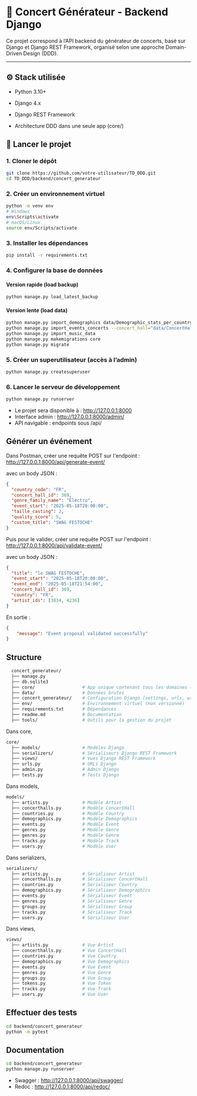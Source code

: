 # 🎵 Concert Générateur - Backend Django

Ce projet correspond à l’API backend du générateur de concerts, basé sur Django et Django REST Framework, organisé selon une approche Domain-Driven Design (DDD).

---

## ⚙️ Stack utilisée

- Python 3.10+
- Django 4.x
- Django REST Framework

- Architecture DDD dans une seule app (core/)

## 🚀 Lancer le projet

### 1. Cloner le dépôt

```bash
git clone https://github.com/votre-utilisateur/TD_DDD.git
cd TD_DDD/backend/concert_generateur
```

### 2. Créer un environnement virtuel

```bash
python -m venv env
# Windows
env\Scripts\activate
# macOS/Linux
source env/Scripts/activate
```

### 3. Installer les dépendances

```bash
pip install -r requirements.txt
```

### 4. Configurer la base de données

#### Version rapide (load backup)

```bash
python manage.py load_latest_backup
```
<!-- python manage.py makemigrations core
python manage.py migrate -->

#### Version lente (load data)

```bash
python manage.py import_demographics data/Demographic_stats_per_country.csv
python manage.py import_events_concerts --concert_hall="data/ConcertHall.csv" --event="data/EventsData.csv"
python manage.py import_music_data
python manage.py makemigrations core
python manage.py migrate
```

### 5. Créer un superutilisateur (accès à l’admin)


```bash
python manage.py createsuperuser

```

### 6. Lancer le serveur de développement
```bash
python manage.py runserver

```

- Le projet sera disponible à : http://127.0.0.1:8000
- Interface admin : http://127.0.0.1:8000/admin/
- API navigable : endpoints sous /api/

## Générer un événement

Dans Postman, créer une requête POST sur l'endpoint : http://127.0.0.1:8000/api/generate-event/

avec un body JSON :

```json
{
  "country_code": "FR",
  "concert_hall_id": 369,
  "genre_family_name": "Electro",
  "event_start": "2025-05-18T20:00:00",
  "taille_casting": 2,
  "quality_score": 5,
  "custom_title": "SWAG FESTOCHE"
}
```

Puis pour le valider, créer une requête POST sur l'endpoint : http://127.0.0.1:8000/api/validate-event/

avec un body JSON :

```json
{
  "title": "le SWAG FESTOCHE",
  "event_start": "2025-05-18T20:00:00",
  "event_end": "2025-05-18T21:54:00",
  "concert_hall_id": 369,
  "country": "FR",
  "artist_ids": [3834, 4236]
}
```

En sortie :

```json
{
    "message": "Event proposal validated successfully"
}
```

## Structure

```bash
  concert_generateur/
  ├── manage.py
  ├── db.sqlite3
  ├── core/                  # App unique contenant tous les domaines (users, artists, events, etc.)
  ├── data/                  # Données brutes
  ├── concert_generateur/    # Configuration Django (settings, urls, wsgi...)
  ├── env/                   # Environnement virtuel (non versionné)
  ├── requirements.txt       # Dépendances
  ├── readme.md              # Documentation
  ├── tools/                 # Outils pour la gestion du projet

```

Dans core,

```bash
core/
  ├── models/                # Modèles Django
  ├── serializers/           # Sérialiseurs Django REST Framework
  ├── views/                 # Vues Django REST Framework
  ├── urls.py                # URLs Django
  ├── admin.py               # Admin Django
  ├── tests.py               # Tests Django
```

Dans models,

```bash
models/
  ├── artists.py             # Modèle Artist
  ├── concerthalls.py        # Modèle ConcertHall
  ├── countries.py           # Modèle Country
  ├── demographics.py        # Modèle Demographics
  ├── events.py              # Modèle Event
  ├── genres.py              # Modèle Genre
  ├── genres.py              # Modèle Genre
  ├── tracks.py              # Modèle Track
  ├── users.py               # Modèle User
```

Dans serializers,

```bash
serializers/
  ├── artists.py             # Sérialiseur Artist
  ├── concerthalls.py        # Sérialiseur ConcertHall
  ├── countries.py           # Sérialiseur Country
  ├── demographics.py        # Sérialiseur Demographics
  ├── events.py              # Sérialiseur Event
  ├── genres.py              # Sérialiseur Genre
  ├── groups.py              # Sérialiseur Group
  ├── tracks.py              # Sérialiseur Track
  ├── users.py               # Sérialiseur User
```

Dans views,

```bash
views/
  ├── artists.py             # Vue Artist
  ├── concerthalls.py        # Vue ConcertHall
  ├── countries.py           # Vue Country
  ├── demographics.py        # Vue Demographics
  ├── events.py              # Vue Event
  ├── genres.py              # Vue Genre
  ├── groups.py              # Vue Group
  ├── tokens.py              # Vue Token
  ├── tracks.py              # Vue Track
  ├── users.py               # Vue User
```

## Effectuer des tests

```bash
cd backend/concert_generateur
python -m pytest
```

## Documentation

```bash
cd backend/concert_generateur
python manage.py runserver
```

- Swagger : http://127.0.0.1:8000/api/swagger/
- Redoc : http://127.0.0.1:8000/api/redoc/
